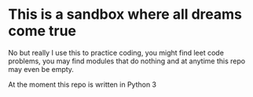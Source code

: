 # This is a sandbox where all dreams come true

No but really I use this to practice coding, you might find leet code problems, you may find modules that do nothing
and at anytime this repo may even be empty.

At the moment this repo is written in Python 3
